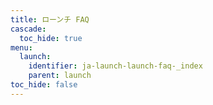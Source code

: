 ```yaml
---
title: ローンチ FAQ
cascade:
  toc_hide: true
menu:
  launch:
    identifier: ja-launch-launch-faq-_index
    parent: launch
toc_hide: false
---
```


